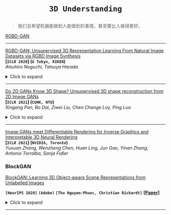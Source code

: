 # <p align=center>`3D Understanding`</p>

> 我们总希望机器能做到人能做到的事情，甚至要比人做得更好。



[RGBD-GAN](#RGBD-GAN)

---

<span id="RGBD-GAN"></span>
[RGBD-GAN: Unsupervised 3D Representation Learning From Natural Image Datasets via RGBD Image Synthesis](https://arxiv.org/pdf/1909.12573.pdf)  
**[`ICLR 2020`] (`U Tokyo, RIKEN`)**  
*Atsuhiro Noguchi, Tatsuya Harada*

<details><summary>Click to expand</summary>

<div align=center><img width="500" src="https://raw.githubusercontent.com/yzy1996/Image-Hosting/master/20210709115756.png"/></div>

> **Summary**

They hope to understand **3D geometries** from 2D images by disentangling **object identity** (shape and texture) and **camera pose** (camera rotation, translation, and intrinsics). 

> **Details**

$T(x)$ donates a stochastic data augmentation function. $D(x)$ donates the last layer before the activation function. The proposed regularization is given by:

</details>

---

[Do 2D GANs Know 3D Shape? Unsupervised 3D shape reconstruction from 2D Image GANs](https://arxiv.org/pdf/2011.00844.pdf)  
**[`ICLR 2021`] (`CUHK, NTU`)**  
*Xingang Pan, Bo Dai, Ziwei Liu, Chen Change Loy, Ping Luo*

<details><summary>Click to expand</summary><p>

ss

> **Summary**

重点是弄清楚 project 是如何做到的

</p></details>

---

[Image GANs meet Differentiable Rendering for Inverse Graphics and Interpretable 3D Neural Rendering](https://arxiv.org/pdf/2010.09125.pdf)  
**[`ICLR 2021`] (`NVIDIA, Toronto`)**  
*Yuxuan Zhang, Wenzheng Chen, Huan Ling, Jun Gao, Yinan Zhang, Antonio Torralba, Sanja Fidler*







### BlockGAN

[BlockGAN: Learning 3D Object-aware Scene Representations from Unlabelled Images](https://arxiv.org/abs/2002.08988)

**`[NeurIPS 2020]`**	**`(Adobe)`**	**`[Thu Nguyen-Phuoc, Christian Richardt]`**	**[[Paper](https://github.com/thunguyenphuoc/BlockGAN)]**

<details><summary>Click to expand</summary>

<div align=center><img width="600" src="https://raw.githubusercontent.com/yzy1996/Image-Hosting/master/20201214151442.png"/></div>

> **Summary**

learns 3D object-oriented scene representations directly from unlabeled 2D images

> **Method**

divide an 3D feature into background and foreground

a noise vector $\mathbb{z}_i$ and the object's 3D pose $\theta_i = (s_i, \mathbf{R}_i, \mathbf{t}_i)$

3D feature $O_i = g_i(\mathbb{z}_i, \theta_i)$
$$
\mathbf{x}=p\left(f(\underbrace{O_{0},}_{\text {background }} \underbrace{O_{1}, \ldots, O_{K}}_{\text {foreground }})\right)
$$

</details>

---
